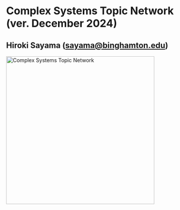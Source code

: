 # Complex Systems Topic Network (ver. December 2024)
## Hiroki Sayama (sayama@binghamton.edu)

<img src="complex-systems-topic-network-rev.png" alt="Complex Systems Topic Network" width=400>
